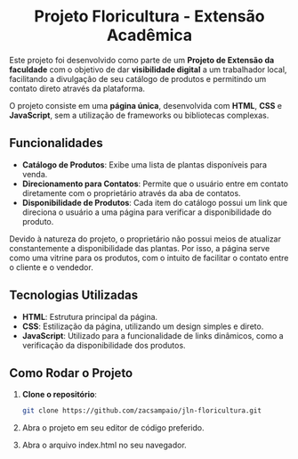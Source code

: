 <div align="center">
  <h1>Projeto Floricultura - Extensão Acadêmica</h1>
</div>

Este projeto foi desenvolvido como parte de um **Projeto de Extensão da faculdade** com o objetivo de dar **visibilidade digital** a um trabalhador local, facilitando a divulgação de seu catálogo de produtos e permitindo um contato direto através da plataforma.

O projeto consiste em uma **página única**, desenvolvida com **HTML**, **CSS** e **JavaScript**, sem a utilização de frameworks ou bibliotecas complexas.

## Funcionalidades

- **Catálogo de Produtos**: Exibe uma lista de plantas disponíveis para venda.
- **Direcionamento para Contatos**: Permite que o usuário entre em contato diretamente com o proprietário através da aba de contatos.
- **Disponibilidade de Produtos**: Cada item do catálogo possui um link que direciona o usuário a uma página para verificar a disponibilidade do produto.

Devido à natureza do projeto, o proprietário não possui meios de atualizar constantemente a disponibilidade das plantas. Por isso, a página serve como uma vitrine para os produtos, com o intuito de facilitar o contato entre o cliente e o vendedor.

## Tecnologias Utilizadas

- **HTML**: Estrutura principal da página.
- **CSS**: Estilização da página, utilizando um design simples e direto.
- **JavaScript**: Utilizado para a funcionalidade de links dinâmicos, como a verificação da disponibilidade dos produtos.

## Como Rodar o Projeto

1. **Clone o repositório**:
   ```bash
   git clone https://github.com/zacsampaio/jln-floricultura.git
2. Abra o projeto em seu editor de código preferido.

3. Abra o arquivo index.html no seu navegador.
